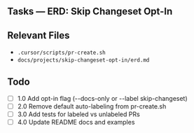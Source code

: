 ## Tasks — ERD: Skip Changeset Opt-In

## Relevant Files

- `.cursor/scripts/pr-create.sh`
- `docs/projects/skip-changeset-opt-in/erd.md`

## Todo

- [ ] 1.0 Add opt-in flag (--docs-only or --label skip-changeset)
- [ ] 2.0 Remove default auto-labeling from pr-create.sh
- [ ] 3.0 Add tests for labeled vs unlabeled PRs
- [ ] 4.0 Update README docs and examples

